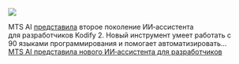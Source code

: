 <!--2025-04-09 14:53:12-->
<div class="yb">
  <div class="rss smaller1 habr"><img src="https://habrastorage.org/getpro/habr/upload_files/b99/f3f/acb/b99f3facbffd5486306309b07da68ae8.png" /><p>MTS AI <a href="https://mts.ai/ru/product/kodify/" rel="noopener noreferrer nofollow">представила</a> второе поколение ИИ‑ассистента для&nbsp;разработчиков Kodify 2. Новый инструмент умеет работать с 90&nbsp;языками программирования и помогает автоматизировать... <br><a class="light" href="https://habr.com/ru/news/899292/?utm_source=habrahabr&utm_medium=rss&utm_campaign=899292">MTS AI представила нового ИИ‑ассистента для разработчиков</a></div>
</div>
